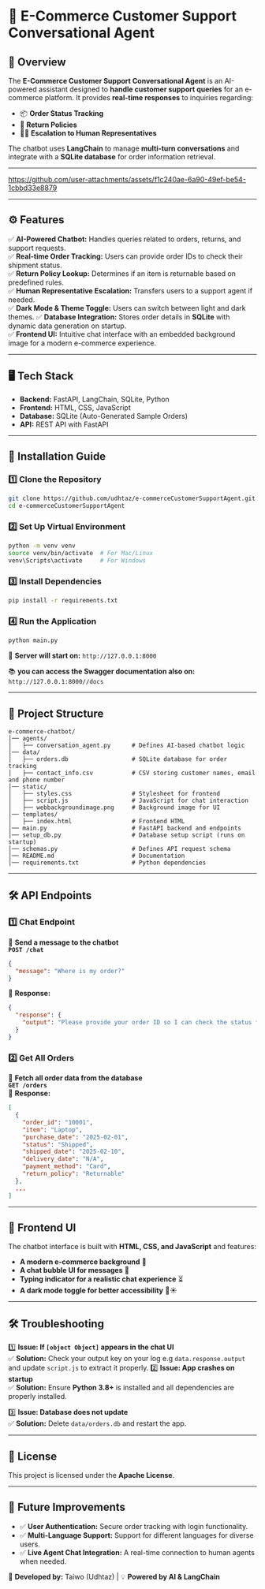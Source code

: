 # **🛒 E-Commerce Customer Support Conversational Agent**

## **📌 Overview**
The **E-Commerce Customer Support Conversational Agent** is an AI-powered assistant designed to **handle customer support queries** for an e-commerce platform. It provides **real-time responses** to inquiries regarding:
- 📦 **Order Status Tracking**  
- 🔄 **Return Policies**  
- 👨‍💼 **Escalation to Human Representatives**  

The chatbot uses **LangChain** to manage **multi-turn conversations** and integrate with a **SQLite database** for order information retrieval.

---



https://github.com/user-attachments/assets/f1c240ae-6a90-49ef-be54-1cbbd33e8879



---

## **⚙️ Features**
✅ **AI-Powered Chatbot:** Handles queries related to orders, returns, and support requests.  
✅ **Real-time Order Tracking:** Users can provide order IDs to check their shipment status.  
✅ **Return Policy Lookup:** Determines if an item is returnable based on predefined rules.  
✅ **Human Representative Escalation:** Transfers users to a support agent if needed.  
✅ **Dark Mode & Theme Toggle:** Users can switch between light and dark themes. 
✅ **Database Integration:** Stores order details in **SQLite** with dynamic data generation on startup.  
✅ **Frontend UI:** Intuitive chat interface with an embedded background image for a modern e-commerce experience.  

---

## **🖥️ Tech Stack**
- **Backend:** FastAPI, LangChain, SQLite, Python  
- **Frontend:** HTML, CSS, JavaScript  
- **Database:** SQLite (Auto-Generated Sample Orders)  
- **API:** REST API with FastAPI  

---

## **🚀 Installation Guide**
### **1️⃣ Clone the Repository**
```sh
git clone https://github.com/udhtaz/e-commerceCustomerSupportAgent.git
cd e-commerceCustomerSupportAgent
```

### **2️⃣ Set Up Virtual Environment**
```sh
python -m venv venv
source venv/bin/activate  # For Mac/Linux
venv\Scripts\activate     # For Windows
```

### **3️⃣ Install Dependencies**
```sh
pip install -r requirements.txt
```

### **4️⃣ Run the Application**
```sh
python main.py
```
🎯 **Server will start on:** `http://127.0.0.1:8000`

📚 **you can access the Swagger documentation also on:** `http://127.0.0.1:8000//docs`

---

## **📂 Project Structure**
```
e-commerce-chatbot/
│── agents/
│   ├── conversation_agent.py      # Defines AI-based chatbot logic
│── data/
│   ├── orders.db                  # SQLite database for order tracking
│   ├── contact_info.csv           # CSV storing customer names, email and phone number
│── static/
│   ├── styles.css                 # Stylesheet for frontend
│   ├── script.js                  # JavaScript for chat interaction
│   ├── webbackgroundimage.png     # Background image for UI
│── templates/
│   ├── index.html                 # Frontend HTML
│── main.py                        # FastAPI backend and endpoints
│── setup_db.py                    # Database setup script (runs on startup)
│── schemas.py                     # Defines API request schema
│── README.md                      # Documentation
│── requirements.txt               # Python dependencies
```

---

## **🛠️ API Endpoints**
### **1️⃣ Chat Endpoint**
🔹 **Send a message to the chatbot**  
**`POST /chat`**  
```json
{
  "message": "Where is my order?"
}
```
📌 **Response:**
```json
{
  "response": {
    "output": "Please provide your order ID so I can check the status for you."
  }
}
```

### **2️⃣ Get All Orders**
🔹 **Fetch all order data from the database**  
**`GET /orders`**  
📌 **Response:**
```json
[
  {
    "order_id": "10001",
    "item": "Laptop",
    "purchase_date": "2025-02-01",
    "status": "Shipped",
    "shipped_date": "2025-02-10",
    "delivery_date": "N/A",
    "payment_method": "Card",
    "return_policy": "Returnable"
  },
  ...
]
```

---

## **🎨 Frontend UI**
The chatbot interface is built with **HTML, CSS, and JavaScript** and features:
- **A modern e-commerce background** 🎨
- **A chat bubble UI for messages** 💬
- **Typing indicator for a realistic chat experience** ⏳
- **A dark mode toggle for better accessibility** 🌙☀️

---

## **🛠️ Troubleshooting**
1️⃣ **Issue: If `[object Object]` appears in the chat UI**  
✅ **Solution:** Check your output key on your log e.g `data.response.output` and update `script.js` to extract it properly.
2️⃣ **Issue: App crashes on startup**  
✅ **Solution:** Ensure **Python 3.8+** is installed and all dependencies are properly installed.  

3️⃣ **Issue: Database does not update**  
✅ **Solution:** Delete `data/orders.db` and restart the app.  

---

## **📜 License**
This project is licensed under the **Apache License**.

---

## **🎯 Future Improvements**
- ✅ **User Authentication:** Secure order tracking with login functionality.  
- ✅ **Multi-Language Support:** Support for different languages for diverse users.  
- ✅ **Live Agent Chat Integration:** A real-time connection to human agents when needed.  

🚀 **Developed by:** Taiwo (Udhtaz) | 💡 **Powered by AI & LangChain**
